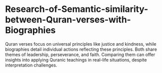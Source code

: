 # Research-of-Semantic-similarity-between-Quran-verses-with-Biographies
Quran verses focus on universal principles like justice and kindness, while biographies detail individual actions reflecting these principles. Both share themes of leadership, perseverance, and faith. Comparing them can offer insights into applying Quranic teachings in real-life situations, despite interpretation challenges.
